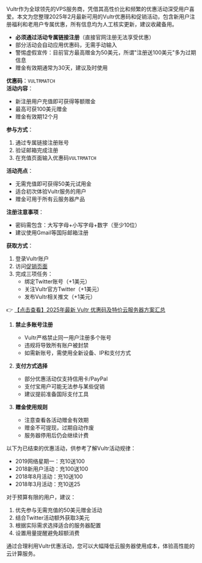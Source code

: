 
Vultr作为全球领先的VPS服务商，凭借其高性价比和频繁的优惠活动深受用户喜爱。本文为您整理2025年2月最新可用的Vultr优惠码和促销活动，包含新用户注册福利和老用户专属优惠，所有信息均为人工核实更新，建议收藏备用。


- **必须通过活动专属链接注册**（直接官网注册无法享受优惠）
- 部分活动会自动应用优惠码，无需手动输入
- 警惕虚假宣传：目前官方最高赠金为50美元，所谓"注册送100美元"多为过期信息
- 赠金有效期通常为30天，建议及时使用


**优惠码**：`VULTRMATCH`  
**活动内容**：
- 新注册用户充值即可获得等额赠金
- 最高可获100美元赠金
- 赠金有效期12个月

**参与方式**：
1. 通过专属链接注册账号
2. 验证邮箱完成注册
3. 在充值页面输入优惠码`VULTRMATCH`

**活动亮点**：
- 无需充值即可获得50美元试用金
- 适合初次体验Vultr服务的用户
- 赠金可用于所有云服务器产品

**注册注意事项**：
- 密码需包含：大写字母+小写字母+数字（至少10位）
- 建议使用Gmail等国际邮箱注册

**获取方式**：
1. 登录Vultr账户
2. 访问[促销页面](https://my.vultr.com/promo/)
3. 完成三项任务：
   - 绑定Twitter账号（+1美元）
   - 关注Vultr官方Twitter（+1美元）
   - 发布Vultr相关推文（+1美元）

👉 [【点击查看】2025年最新 Vultr 优惠码及特价云服务器方案汇总](https://bit.ly/VuLtr)


1. **禁止多账号注册**
   - Vultr严格禁止同一用户注册多个账号
   - 违规将导致所有账户被封禁
   - 如需新账号，需使用全新设备、IP和支付方式

2. **支付方式选择**
   - 部分优惠活动仅支持信用卡/PayPal
   - 支付宝用户可能无法参与某些促销
   - 建议提前准备国际支付工具

3. **赠金使用规则**
   - 注意查看各活动赠金有效期
   - 赠金不可提现，过期自动作废
   - 服务器停用后仍会继续计费


以下为已结束的优惠活动，供参考了解Vultr活动规律：
- 2019网络星期一：充10送100
- 2018新用户活动：充100送100
- 2018年8月活动：充10送100
- 2018年3月活动：充10送25


对于预算有限的用户，建议：
1. 优先参与无需充值的50美元赠金活动
2. 结合Twitter活动额外获取3美元
3. 根据实际需求选择适合的服务器配置
4. 设置用量提醒避免超额消费

通过合理利用Vultr优惠活动，您可以大幅降低云服务器使用成本，体验高性能的云计算服务。

